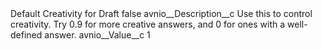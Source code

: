 <?xml version="1.0" encoding="UTF-8"?>
<CustomMetadata xmlns="http://soap.sforce.com/2006/04/metadata" xmlns:xsi="http://www.w3.org/2001/XMLSchema-instance" xmlns:xsd="http://www.w3.org/2001/XMLSchema">
    <label>Default Creativity for Draft</label>
    <protected>false</protected>
    <values>
        <field>avnio__Description__c</field>
        <value xsi:type="xsd:string">Use this to control creativity. Try 0.9 for more creative answers, and 0 for ones with a well-defined answer.</value>
    </values>
    <values>
        <field>avnio__Value__c</field>
        <value xsi:type="xsd:string">1</value>
    </values>
</CustomMetadata>
